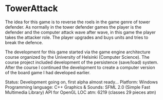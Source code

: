 TowerAttack
===========
The idea for this game is to reverse the roels in the game genre of tower defender. As normally in the tower defender games the player is the defender and the computer attack wave after wave, in this game the player takes the attacker role. The player upgrades and buys units and tries to break the defence.

The development for this game started via the game engine architecture course organized by the University of Helsinki (Computer Science). The course project included development of the persistence (save/load) system. After the course I continued the development to create a computer version of the board game I had developed earlier.

Status: Development going on, first alpha almost ready...
Platform: Windows
Programming language: C++
Graphics & Sounds: SFML 2.0 (Simple Fast Multimedia Library) API for OpenGL
LOC atm: 6219 (classes 29 pieces atm)
